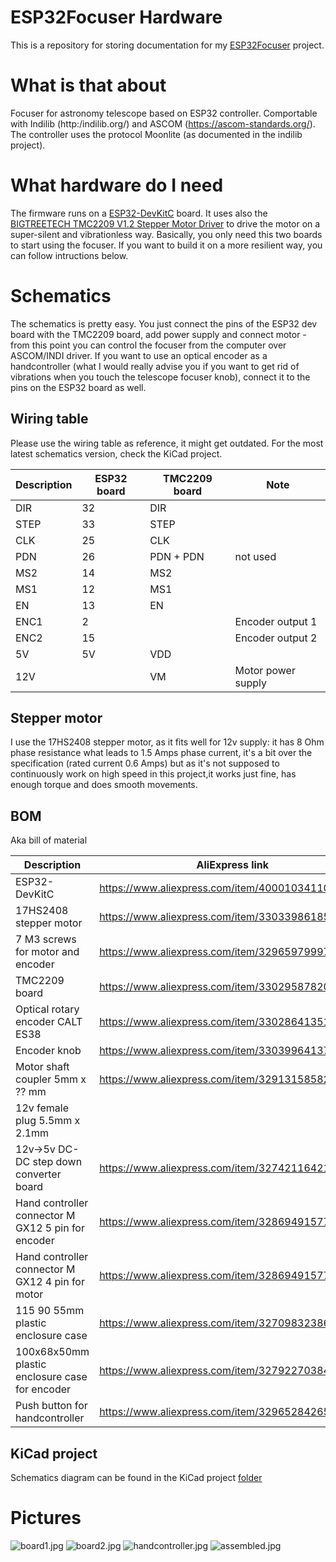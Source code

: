 # ESP32Focuser Hardware

This is a repository for storing documentation for my [ESP32Focuser](https://github.com/semenmiroshnichenko/ESP32Focuser) project.

# What is that about
Focuser for astronomy telescope based on ESP32 controller. Comportable with Indilib (http:/indilib.org/) and ASCOM (https://ascom-standards.org/).
The controller uses the protocol Moonlite (as documented in the indilib project).

# What hardware do I need
The firmware runs on a [ESP32-DevKitC](https://www.espressif.com/en/products/devkits/esp32-devkitc/overview) board. It uses also the [BIGTREETECH TMC2209 V1.2 Stepper Motor Driver](https://github.com/bigtreetech/BIGTREETECH-TMC2209-V1.2) to drive the motor on a super-silent and vibrationless way. Basically, you only need this two boards to start using the focuser. If you want to build it on a more resilient way, you can follow intructions below.

# Schematics
The schematics is pretty easy. You just connect the pins of the ESP32 dev board with the TMC2209 board, add power supply and connect motor - from this point you can control the focuser from the computer over ASCOM/INDI driver. If you want to use an optical encoder as a handcontroller (what I would really advise you if you want to get rid of vibrations when you touch the telescope focuser knob), connect it to the pins on the ESP32 board as well.

## Wiring table
Please use the wiring table as reference, it might get outdated. For the most latest schematics version, check the KiCad project.

| Description | ESP32 board | TMC2209 board | Note |
| ----------- | ----------- | ------------- | ---- | 
| DIR         | 32          | DIR           |      |
| STEP        | 33          | STEP          |      |
| CLK         | 25          | CLK           |      |
| PDN         | 26          | PDN + PDN     | not used |
| MS2         | 14          | MS2           |      |
| MS1         | 12          | MS1           |      |
| EN          | 13          | EN            |      |
| ENC1        | 2           |               | Encoder output 1 |
| ENC2        | 15          |               | Encoder output 2 |
| 5V          | 5V          | VDD           |      |
| 12V         |             | VM            | Motor power supply |

## Stepper motor
I use the 17HS2408 stepper motor, as it fits well for 12v supply: it has 8 Ohm phase resistance what leads to 1.5 Amps phase current, it's a bit over the specification (rated current 0.6 Amps) but as it's not supposed to continuously work on high speed in this project,it works just fine, has enough torque and does smooth movements. 

## BOM
Aka bill of material

|     Description           |                   AliExpress link                    |  Notes          |
| ------------------------- | ---------------------------------------------------- | --------------- | 
| ESP32-DevKitC             | https://www.aliexpress.com/item/4000103411061.html   | ![](/pictures/parts/esp32-devkitc.png) |
| 17HS2408 stepper motor    | https://www.aliexpress.com/item/33033986185.html     | ![](/pictures/parts/17HS2408.png) |
| 7 M3 screws for motor and encoder  | https://www.aliexpress.com/item/32965979997.html     | M3 50pcs + 5mm  |
| TMC2209 board             | https://www.aliexpress.com/item/33029587820.html     | ![](/pictures/parts/TMC2209.jpg) |
| Optical rotary encoder CALT ES38    | https://www.aliexpress.com/item/33028641351.html | 5v 600ppr ![](/pictures/parts/encoder.png) |
| Encoder knob | https://www.aliexpress.com/item/33039964137.html |![](/pictures/parts/encoder-knob.png) |
| Motor shaft coupler 5mm x ?? mm| https://www.aliexpress.com/item/32913158582.html |![](/pictures/parts/shaft-coupler.png)|
| 12v female plug 5.5mm x 2.1mm | | ![](/pictures/parts/12v-connector.png) |
| 12v→5v DC-DC step down converter board| https://www.aliexpress.com/item/32742116421.html |![](/pictures/parts/12v-to-5v-step-down-converter.png)|
| Hand controller connector M GX12 5 pin for encoder | https://www.aliexpress.com/item/32869491577.html |![](/pictures/parts/gx12-connector.png) |
| Hand controller connector M GX12 4 pin for motor | https://www.aliexpress.com/item/32869491577.html |![](/pictures/parts/gx12-connector.png) |
| 115 90 55mm plastic enclosure case | https://www.aliexpress.com/item/32709832386.html | ![](/pictures/parts/box1.png) |
| 100x68x50mm plastic enclosure case for encoder | https://www.aliexpress.com/item/32792270384.html |![](/pictures/parts/box2.png) |
| Push button for handcontroller | https://www.aliexpress.com/item/32965284265.html |![](/pictures/parts/push-button.png)|


## KiCad project
Schematics diagram can be found in the KiCad project [folder](/schematics) 

# Pictures

![board1.jpg](/pictures/board1.jpg)
![board2.jpg](/pictures/board2.jpg)
![handcontroller.jpg](/pictures/handcontroller.jpg)
![assembled.jpg](/pictures/assembled.jpg)